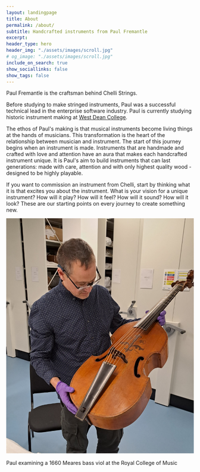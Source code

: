 ```yaml
---
layout: landingpage
title: About
permalink: /about/
subtitle: Handcrafted instruments from Paul Fremantle
excerpt: 
header_type: hero
header_img: "./assets/images/scroll.jpg"
# og_image: "./assets/images/scroll.jpg"
include_on_search: true
show_sociallinks: false
show_tags: false
---
```



Paul Fremantle is the craftsman behind Chelli Strings.

Before studying to make stringed instruments, Paul was a successful technical lead in the enterprise software industry. 
Paul is currently studying historic instrument making at [West Dean College](https://www.westdean.ac.uk).

The ethos of Paul's making is that musical instruments become living things at the hands of musicians. This transformation is the heart of the relationship between musician and instrument.
The start of this journey begins when an instrument is made. Instruments that are handmade and crafted with love and attention have an aura that makes each handcrafted instrument unique. 
It is Paul's aim to build instruments that can last generations: made with care, attention and with only highest quality wood - designed to be highly playable.

If you want to commission an instrument from Chelli, start by thinking what it is that excites you about the instrument. What is your vision for a unique instrument? 
How will it play? How will it feel? How will it sound? How will it look? These are our starting points on every journey to create something new.

![Paul examining a 1660 Meares bass viol at the Royal College of Music](/assets/images/paulfremantle-meares.jpg "Paul Fremantle with Meares bass viol")

Paul examining a 1660 Meares bass viol at the Royal College of Music

